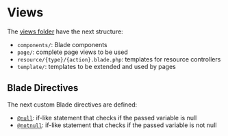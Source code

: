 # Views
The [views folder](/resources/views) have the next structure:
- `components/`: Blade components
- `page/`: complete page views to be used
- `resource/{type}/{action}.blade.php`: templates for resource controllers
- `template/`: templates to be extended and used by pages

## Blade Directives
The next custom Blade directives are defined:
- [`@null`](/app/Providers/AppProvider.php): if-like statement that checks if the passed variable is null
- [`@notnull`](/app/Providers/AppProvider.php): if-like statement that checks if the passed variable is not null
